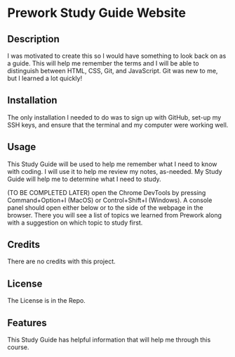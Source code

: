 # Prework Study Guide Website 

## Description

I was motivated to create this so I would have something to look back on as a guide.  This will help me remember the terms and I will be able to distinguish between HTML, CSS, Git, and JavaScript.  Git was new to me, but I learned a lot quickly!

## Installation

The only installation I needed to do was to sign up with GitHub, set-up my SSH keys, and ensure that the terminal and my computer were working well.

## Usage

This Study Guide will be used to help me remember what I need to know with coding.  I will use it to help me review my notes, as-needed.  My Study Guide will help me to determine what I need to study.    

(TO BE COMPLETED LATER) open the Chrome DevTools by pressing Command+Option+I (MacOS) or Control+Shift+I (Windows).  A console panel should open either below or to the side of the webpage in the browser.  There you will see a list of topics we learned from Prework along with a suggestion on which topic to study first.

## Credits

There are no credits with this project.

## License

The License is in the Repo.

## Features

This Study Guide has helpful information that will help me through this course.

